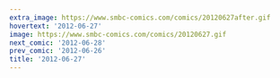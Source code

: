 ```yaml
---
extra_image: https://www.smbc-comics.com/comics/20120627after.gif
hovertext: '2012-06-27'
image: https://www.smbc-comics.com/comics/20120627.gif
next_comic: '2012-06-28'
prev_comic: '2012-06-26'
title: '2012-06-27'
---
```


